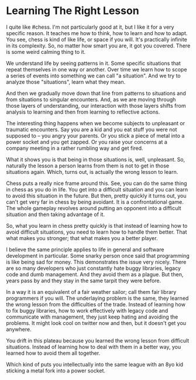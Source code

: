 # Learning The Right Lesson

I quite like #chess. I'm not particularly good at it, but I like it for a very
specific reason. It teaches me how to think, how to learn and how to adapt.
You see, chess is kind of like life, or space if you will. It's practically
infinite in its complexity. So, no matter how smart you are, it got you covered.
There is some weird calming thing to it.

We understand life by seeing patterns in it. Some specific situations that
repeat themselves in one way or another. Over time we learn how to scope a series
of events into something we can call "a situation". And we try to analyze those
"situations", learn what they mean.

And then we gradually move down that line from patterns to situations and from
situations to singular encounters. And, as we are moving through those layers
of understanding, our interaction with those layers shifts from analysis to
learning and then from learning to reflective actions.

The interesting thing happens when we become subjects to unpleasant or traumatic
encounters. Say you are a kid and you eat stuff you were not supposed to – you angry
your parents. Or you stick a piece of metal into a power socket and you get zapped.
Or you raise your concerns at a company meeting in a rather rumbling way and get
fired.

What it shows you is that being in those situations is, well, unpleasant. So,
naturally the lesson a person learns from them is not to get in those situations
again. Which, turns out, is actually the wrong lesson to learn.

Chess puts a really nice frame around this. See, you can do the same thing in
chess as you do in life. You get into a difficult situation and you can learn
to avoid this situation in the future. But then, pretty quickly it turns out,
you can't get very far in chess by being avoidant. It is a confrontational game.
The whole gameplay revolves around putting an opponent into a difficult situation
and then taking advantage of it.

So, what you learn in chess pretty quickly is that instead of learning how to
avoid difficult situations, you need to learn how to handle them better. That
what makes you stronger; that what makes you a better player.

I believe the same principle applies to life in general and software development
in particular. Some snarky person once said that programming is like being sad
for money. This demonstrates the issue very nicely. There are so many developers
who just constantly hate buggy libraries, legacy code and dumb management. And
they avoid them as a plague. But then, years pass by and they stay in the same
tarpit they were before.

In a way it is an equivalent of a fair weather sailor; call them fair library
programmers if you will. The underlaying problem is the same, they learned the
wrong lesson from the difficulties of the trade. Instead of learning how to fix
buggy libraries, how to work effectively with legacy code and communicate with
management, they just keep hating and avoiding the problems. It might look cool
on twitter now and then, but it doesn't get you anywhere.

You drift in this plateau because you learned the wrong lesson from difficult
situations. Instead of learning how to deal with them in a better way, you
learned how to avoid them all together.

Which kind of puts you intellectually into the same league with an 8yo kid
sticking a metal fork into a power socket.
